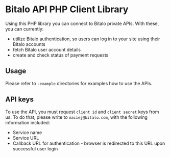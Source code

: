 # Bitalo API PHP Client Library

Using this PHP library you can connect to Bitalo private APIs. With these, you can currently:

* utilize Bitalo authentication, so users can log in to your site using their Bitalo accounts
* fetch Bitalo user account details
* create and check status of payment requests

## Usage

Please refer to `-example` directories for examples how to use the APIs.

## API keys

To use the API, you must request `client id` and `client secret` keys from us. To do that, please write to `maciej@bitalo.com`, with the following information included:

* Service name
* Service URL
* Callback URL for authentication - browser is redirected to this URL upon successful user login
